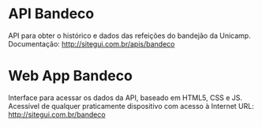API Bandeco
=======

API para obter o histórico e dados das refeições do bandejão da Unicamp.
Documentação: http://sitegui.com.br/apis/bandeco

Web App Bandeco
=======

Interface para acessar os dados da API, baseado em HTML5, CSS e JS.
Acessível de qualquer praticamente dispositivo com acesso à Internet
URL: http://sitegui.com.br/bandeco